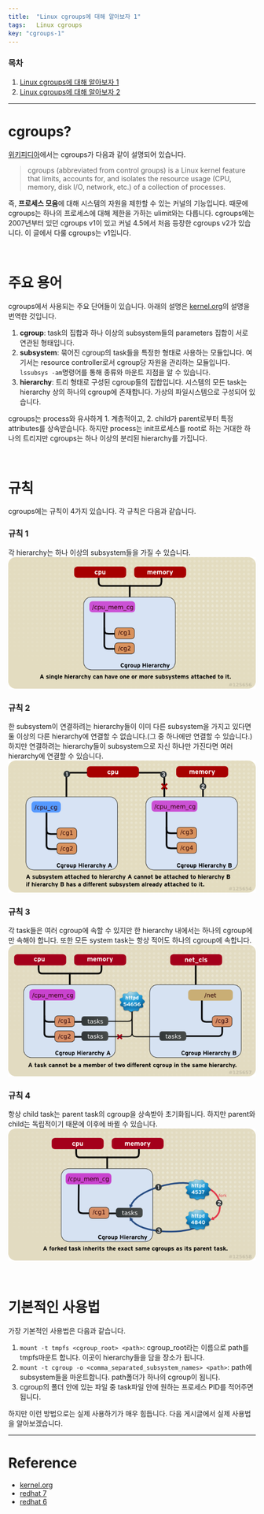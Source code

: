 ```yaml
---
title:  "Linux cgroups에 대해 알아보자 1"
tags:	Linux cgroups
key: "cgroups-1"
---
```


### 목차
1. <a href="/category/삽질/cgroups-1/">Linux cgroups에 대해 알아보자 1</a>
1. <a href="/category/삽질/cgroups-2/">Linux cgroups에 대해 알아보자 2</a>

----

# cgroups?
[위키피디아](https://en.wikipedia.org/wiki/Cgroups)에서는 cgroups가 다음과 같이 설명되어 있습니다.

> cgroups (abbreviated from control groups) is a Linux kernel feature that limits, accounts for, and isolates the resource usage (CPU, memory, disk I/O, network, etc.) of a collection of processes. 

즉, **프로세스 모음**에 대해 시스템의 자원을 제한할 수 있는 커널의 기능입니다. 때문에 cgroups는 하나의 프로세스에 대해 제한을 가하는 ulimit와는 다릅니다. cgroups에는 2007년부터 있던 cgroups v1이 있고 커널 4.5에서 처음 등장한 cgroups v2가 있습니다. 이 글에서 다룰 cgroups는 v1입니다.

<br>

# 주요 용어
cgroups에서 사용되는 주요 단어들이 있습니다. 아래의 설명은 [kernel.org](https://www.kernel.org/doc/Documentation/cgroup-v1/cgroups.txt)의 설명을 번역한 것입니다.
1. **cgroup**: task의 집합과 하나 이상의 subsystem들의 parameters 집합이 서로 연관된 형태입니다.
1. **subsystem**: 묶어진 cgroup의 task들을 특정한 형태로 사용하는 모듈입니다. 여기서는 resource controller로서 cgroup당 자원을 관리하는 모듈입니다. `lssubsys -am`명령어를 통해 종류와 마운트 지점을 알 수 있습니다.
1. **hierarchy**: 트리 형태로 구성된 cgroup들의 집합입니다. 시스템의 모든 task는 hierarchy 상의 하나의 cgroup에 존재합니다. 가상의 파일시스템으로 구성되어 있습니다.

cgroups는 process와 유사하게 1. 계층적이고, 2. child가 parent로부터 특정 attributes를 상속받습니다. 하지만 process는 init프로세스를 root로 하는 거대한 하나의 트리지만 cgroups는 하나 이상의 분리된 hierarchy를 가집니다.

<br>

# 규칙
cgroups에는 규칙이 4가지 있습니다. 각 규칙은 다음과 같습니다.

### 규칙 1
각 hierarchy는 하나 이상의 subsystem들을 가질 수 있습니다. 
<img src="/assets/images/cgroups-1/image1.png" title="Rule 1">

### 규칙 2
한 subsystem이 연결하려는 hierarchy들이 이미 다른 subsystem을 가지고 있다면 둘 이상의 다른 hierarchy에 연결할 수 없습니다.(그 중 하나에만 연결할 수 있습니다.) 하지만 연결하려는 hierarchy들이 subsystem으로 자신 하나만 가진다면 여러 hierarchy에 연결할 수 있습니다.
<img src="/assets/images/cgroups-1/image2.png" title="Rule 2">

### 규칙 3
각 task들은 여러 cgroup에 속할 수 있지만 한 hierarchy 내에서는 하나의 cgroup에만 속해야 합니다. 또한 모든 system task는 항상 적어도 하나의 cgroup에 속합니다.
<img src="/assets/images/cgroups-1/image3.png" title="Rule 3">

### 규칙 4
항상 child task는 parent task의 cgroup을 상속받아 초기화됩니다. 하지만 parent와 child는 독립적이기 때문에 이후에 바뀔 수 있습니다.
<img src="/assets/images/cgroups-1/image4.png" title="Rule 4">

<br>

# 기본적인 사용법
가장 기본적인 사용법은 다음과 같습니다.
1. `mount -t tmpfs <cgroup_root> <path>`: cgroup_root라는 이름으로 path를 tmpfs마운트 합니다. 이곳이 hierarchy들을 담을 장소가 됩니다.
1. `mount -t cgroup -o <comma_separated_subsystem_names> <path>`: path에 subsystem들을 마운트합니다. path폴더가 하나의 cgroup이 됩니다.
1. cgroup의 폴더 안에 있는 파일 중 task파일 안에 원하는 프로세스 PID를 적어주면 됩니다.

하지만 이런 방법으로는 실제 사용하기가 매우 힘듭니다. 다음 게시글에서 실제 사용법을 알아보겠습니다.

--------
# Reference
- [kernel.org](https://www.kernel.org/doc/Documentation/cgroup-v1/cgroups.txt)
- [redhat 7](https://access.redhat.com/documentation/en-us/red_hat_enterprise_linux/7/html/resource_management_guide/index)
- [redhat 6](https://access.redhat.com/documentation/en-us/red_hat_enterprise_linux/6/html/resource_management_guide/index)
